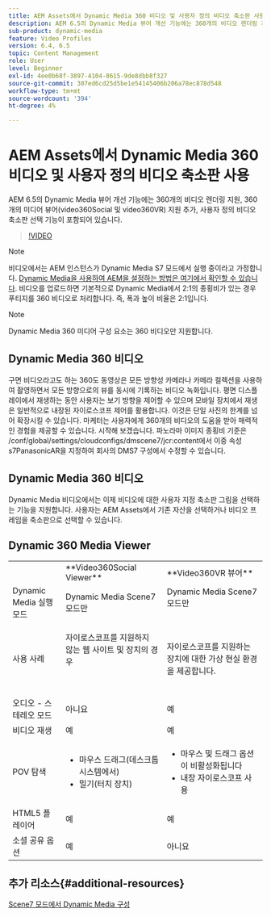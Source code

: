 ```yaml
---
title: AEM Assets에서 Dynamic Media 360 비디오 및 사용자 정의 비디오 축소판 사용
description: AEM 6.5의 Dynamic Media 뷰어 개선 기능에는 360개의 비디오 렌더링 지원, 360개의 미디어 뷰어(video360Social 및 video360VR) 지원 추가, 사용자 정의 비디오 축소판 선택 기능이 포함되어 있습니다.
sub-product: dynamic-media
feature: Video Profiles
version: 6.4, 6.5
topic: Content Management
role: User
level: Beginner
exl-id: 4ee0b68f-3897-4104-8615-9de8dbb8f327
source-git-commit: 307ed6cd25d5be1e54145406b206a78ec878d548
workflow-type: tm+mt
source-wordcount: '394'
ht-degree: 4%

---
```


# AEM Assets에서 Dynamic Media 360 비디오 및 사용자 정의 비디오 축소판 사용

AEM 6.5의 Dynamic Media 뷰어 개선 기능에는 360개의 비디오 렌더링 지원, 360개의 미디어 뷰어(video360Social 및 video360VR) 지원 추가, 사용자 정의 비디오 축소판 선택 기능이 포함되어 있습니다.

>[!VIDEO](https://video.tv.adobe.com/v/26391?quality=9&learn=on)

>[!NOTE]
>
>비디오에서는 AEM 인스턴스가 Dynamic Media S7 모드에서 실행 중이라고 가정합니다.  [Dynamic Media을 사용하여 AEM을 설정하는 방법은 여기에서 확인할 수 있습니다](https://helpx.adobe.com/kr/experience-manager/6-3/assets/using/config-dynamic-fp-14410.html). 비디오를 업로드하면 기본적으로 Dynamic Media에서 2:1의 종횡비가 있는 경우 푸티지를 360 비디오로 처리합니다. 즉, 폭과 높이 비율은 2:1입니다.

>[!NOTE]
>
>Dynamic Media 360 미디어 구성 요소는 360 비디오만 지원합니다.

## Dynamic Media 360 비디오

구면 비디오라고도 하는 360도 동영상은 모든 방향성 카메라나 카메라 컬렉션을 사용하여 촬영하면서 모든 방향으로의 뷰를 동시에 기록하는 비디오 녹화입니다. 평면 디스플레이에서 재생하는 동안 사용자는 보기 방향을 제어할 수 있으며 모바일 장치에서 재생은 일반적으로 내장된 자이로스코프 제어를 활용합니다.  이것은 단일 사진의 한계를 넘어 확장시킬 수 있습니다. 마케터는 사용자에게 360개의 비디오의 도움을 받아 매력적인 경험을 제공할 수 있습니다.  시작해 보겠습니다. 파노라마 이미지 종횡비 기준은 /conf/global/settings/cloudconfigs/dmscene7/jcr:content에서 이중 속성 s7PanasonicAR을 지정하여 회사의 DMS7 구성에서 수정할 수 있습니다.

## Dynamic Media 360 비디오

Dynamic Media 비디오에서는 이제 비디오에 대한 사용자 지정 축소판 그림을 선택하는 기능을 지원합니다. 사용자는 AEM Assets에서 기존 자산을 선택하거나 비디오 프레임을 축소판으로 선택할 수 있습니다.

## Dynamic 360 Media Viewer

<table> 
 <tbody>
   <tr>
      <td> </td>
      <td>**Video360Social Viewer**</td>
      <td>**Video360VR 뷰어**</td>
   </tr>
   <tr>
      <td>Dynamic Media 실행 모드</td>
      <td>Dynamic Media Scene7 모드만</td>
      <td>Dynamic Media Scene7 모드만<br>
         <br>
      </td>
   </tr>
   <tr>
      <td>사용 사례</td>
      <td>
         <p>자이로스코프를 지원하지 않는 웹 사이트 및 장치의 경우</p>
         <p> </p>
      </td>
      <td>
         <p>자이로스코프를 지원하는 장치에 대한 가상 현실 환경을 제공합니다. </p>
      </td>
   </tr>
   <tr>
      <td>오디오 - 스테레오 모드</td>
      <td>아니요</td>
      <td>예</td>
   </tr>
   <tr>
      <td>비디오 재생</td>
      <td>예</td>
      <td>예</td>
   </tr>
   <tr>
      <td>POV 탐색</td>
      <td>
         <ul>
            <li>마우스 드래그(데스크톱 시스템에서)</li>
            <li>밀기(터치 장치)</li>
         </ul>
      </td>
      <td>
         <ul>
            <li>마우스 및 드래그 옵션이 비활성화됩니다</li>
            <li>내장 자이로스코프 사용</li>
         </ul>
      </td>
   </tr>
   <tr>
      <td>HTML5 플레이어</td>
      <td>예</td>
      <td>예</td>
   </tr>
   <tr>
      <td>소셜 공유 옵션</td>
      <td>예</td>
      <td>아니요</td>
   </tr>
</tbody>
</table>

## 추가 리소스{#additional-resources}

[Scene7 모드에서 Dynamic Media 구성](https://helpx.adobe.com/experience-manager/6-5/assets/using/config-dms7.html)
